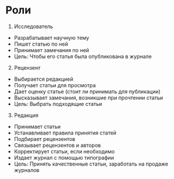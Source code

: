 # Роли

1. Исследователь
  * Разрабатывает научную тему
  * Пишет статью по ней
  * Принимает замечания по ней
  * Цель: Чтобы его статья была опубликована в журнале

2. Рецензент
  * Выбирается редакцией
  * Получает статьи для просмотра
  * Дает оценку статье (стоит ли принимать для публикации)
  * Высказывает замечания, возникшие при прочтении статьи
  * Цель: Выбрать подходящие статьи
  
3. Редакция
  * Принимает статьи
  * Устанавливает правила принятия статей
  * Подбирает рецензентов
  * Связывает рецензентов и авторов
  * Корректирует статьи, если необходимо
  * Издает журнал с помощью типографии
  * Цель: Принять качественные статьи, заработать на продаже журналов
